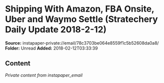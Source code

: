 # Shipping With Amazon, FBA Onsite, Uber and Waymo Settle (Stratechery Daily Update 2018-2-12)

**Source:** instapaper-private://email/78c3703be064e8559f1c5b52608da0a8/
**Folder:** Unread
**Added:** 2018-02-12T03:33:39




## Content
*Private content from instapaper_email*
